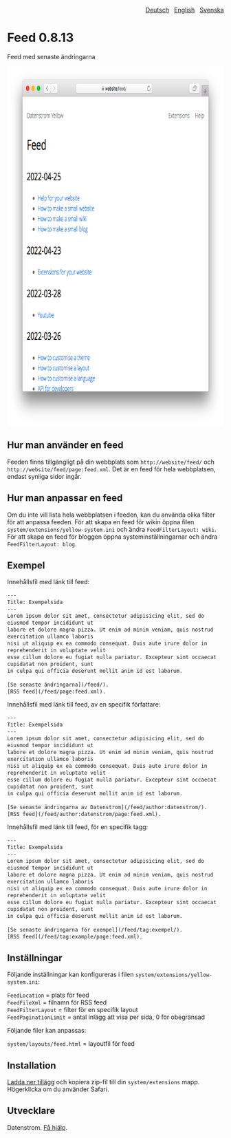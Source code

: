 <p align="right"><a href="README-de.md">Deutsch</a> &nbsp; <a href="README.md">English</a> &nbsp; <a href="README-sv.md">Svenska</a></p>

# Feed 0.8.13

Feed med senaste ändringarna

<p align="center"><img src="feed-screenshot.png?raw=true" width="795" height="836" alt="Skärmdump"></p>

## Hur man använder en feed

Feeden finns tillgängligt på din webbplats som `http://website/feed/` och `http://website/feed/page:feed.xml`. Det är en feed för hela webbplatsen, endast synliga sidor ingår.

## Hur man anpassar en feed

Om du inte vill lista hela webbplatsen i feeden, kan du använda olika filter för att anpassa feeden. För att skapa en feed för wikin öppna filen `system/extensions/yellow-system.ini` och ändra `FeedFilterLayout: wiki`. För att skapa en feed för bloggen öppna systeminställningarnar och ändra `FeedFilterLayout: blog`.

## Exempel

Innehållsfil med länk till feed:

    ---
    Title: Exempelsida
    ---
    Lorem ipsum dolor sit amet, consectetur adipisicing elit, sed do eiusmod tempor incididunt ut 
    labore et dolore magna pizza. Ut enim ad minim veniam, quis nostrud exercitation ullamco laboris 
    nisi ut aliquip ex ea commodo consequat. Duis aute irure dolor in reprehenderit in voluptate velit 
    esse cillum dolore eu fugiat nulla pariatur. Excepteur sint occaecat cupidatat non proident, sunt 
    in culpa qui officia deserunt mollit anim id est laborum.
    
    [Se senaste ändringarna](/feed/). 
    [RSS feed](/feed/page:feed.xml).

Innehållsfil med länk till feed, av en specifik författare:

    ---
    Title: Exempelsida
    ---
    Lorem ipsum dolor sit amet, consectetur adipisicing elit, sed do eiusmod tempor incididunt ut 
    labore et dolore magna pizza. Ut enim ad minim veniam, quis nostrud exercitation ullamco laboris 
    nisi ut aliquip ex ea commodo consequat. Duis aute irure dolor in reprehenderit in voluptate velit 
    esse cillum dolore eu fugiat nulla pariatur. Excepteur sint occaecat cupidatat non proident, sunt 
    in culpa qui officia deserunt mollit anim id est laborum.

    [Se senaste ändringarna av Datenstrom](/feed/author:datenstrom/). 
    [RSS feed](/feed/author:datenstrom/page:feed.xml).

Innehållsfil med länk till feed, för en specifik tagg:

    ---
    Title: Exempelsida
    ---
    Lorem ipsum dolor sit amet, consectetur adipisicing elit, sed do eiusmod tempor incididunt ut 
    labore et dolore magna pizza. Ut enim ad minim veniam, quis nostrud exercitation ullamco laboris 
    nisi ut aliquip ex ea commodo consequat. Duis aute irure dolor in reprehenderit in voluptate velit 
    esse cillum dolore eu fugiat nulla pariatur. Excepteur sint occaecat cupidatat non proident, sunt 
    in culpa qui officia deserunt mollit anim id est laborum.

    [Se senaste ändringarna för exempel](/feed/tag:exempel/). 
    [RSS feed](/feed/tag:example/page:feed.xml).

## Inställningar

Följande inställningar kan konfigureras i filen `system/extensions/yellow-system.ini`:

`FeedLocation` = plats för feed  
`FeedFileXml` = filnamn för RSS feed  
`FeedFilterLayout` = filter för en specifik layout  
`FeedPaginationLimit` = antal inlägg att visa per sida, 0 för obegränsad  

Följande filer kan anpassas:

`system/layouts/feed.html` = layoutfil för feed  

## Installation

[Ladda ner tillägg](https://github.com/datenstrom/yellow-extensions/raw/master/zip/feed.zip) och kopiera zip-fil till din `system/extensions` mapp. Högerklicka om du använder Safari.

## Utvecklare

Datenstrom. [Få hjälp](https://datenstrom.se/sv/yellow/help/).
